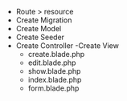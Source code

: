 - Route > resource
- Create Migration
- Create Model 
- Create Seeder
- Create Controller
-Create View
	- create.blade.php
	- edit.blade.php
	- show.blade.php
	- index.blade.php
	- form.blade.php
